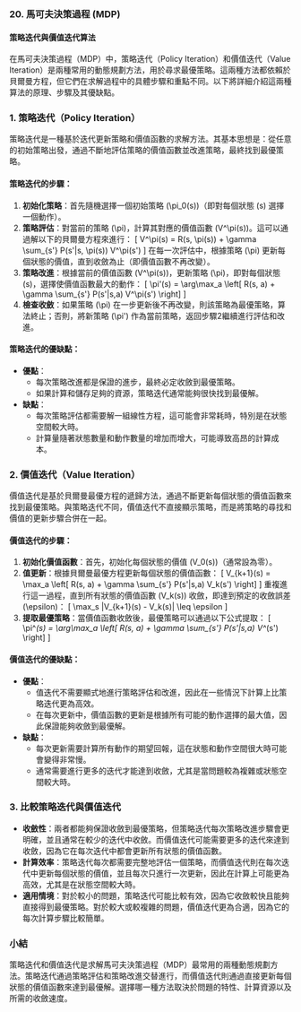 ### 20. **馬可夫決策過程 (MDP)**

#### 策略迭代與價值迭代算法

在馬可夫決策過程（MDP）中，策略迭代（Policy Iteration）和價值迭代（Value Iteration）是兩種常用的動態規劃方法，用於尋求最優策略。這兩種方法都依賴於貝爾曼方程，但它們在求解過程中的具體步驟和重點不同。以下將詳細介紹這兩種算法的原理、步驟及其優缺點。

### 1. **策略迭代（Policy Iteration）**

策略迭代是一種基於迭代更新策略和價值函數的求解方法。其基本思想是：從任意的初始策略出發，通過不斷地評估策略的價值函數並改進策略，最終找到最優策略。

#### 策略迭代的步驟：
1. **初始化策略**：首先隨機選擇一個初始策略 \(\pi_0(s)\)（即對每個狀態 \(s\) 選擇一個動作）。
2. **策略評估**：對當前的策略 \(\pi\)，計算其對應的價值函數 \(V^\pi(s)\)。這可以通過解以下的貝爾曼方程來進行：
   \[
   V^\pi(s) = R(s, \pi(s)) + \gamma \sum_{s'} P(s'|s, \pi(s)) V^\pi(s')
   \]
   在每一次評估中，根據策略 \(\pi\) 更新每個狀態的價值，直到收斂為止（即價值函數不再改變）。
3. **策略改進**：根據當前的價值函數 \(V^\pi(s)\)，更新策略 \(\pi\)，即對每個狀態 \(s\)，選擇使價值函數最大的動作：
   \[
   \pi'(s) = \arg\max_a \left[ R(s, a) + \gamma \sum_{s'} P(s'|s,a) V^\pi(s') \right]
   \]
4. **檢查收斂**：如果策略 \(\pi\) 在一步更新後不再改變，則該策略為最優策略，算法終止；否則，將新策略 \(\pi'\) 作為當前策略，返回步驟2繼續進行評估和改進。

#### 策略迭代的優缺點：
- **優點**：
  - 每次策略改進都是保證的進步，最終必定收斂到最優策略。
  - 如果計算和儲存足夠的資源，策略迭代通常能夠很快找到最優解。
- **缺點**：
  - 每次策略評估都需要解一組線性方程，這可能會非常耗時，特別是在狀態空間較大時。
  - 計算量隨著狀態數量和動作數量的增加而增大，可能導致高昂的計算成本。

### 2. **價值迭代（Value Iteration）**

價值迭代是基於貝爾曼最優方程的遞歸方法，通過不斷更新每個狀態的價值函數來找到最優策略。與策略迭代不同，價值迭代不直接顯示策略，而是將策略的尋找和價值的更新步驟合併在一起。

#### 價值迭代的步驟：
1. **初始化價值函數**：首先，初始化每個狀態的價值 \(V_0(s)\)（通常設為零）。
2. **值更新**：根據貝爾曼最優方程更新每個狀態的價值函數：
   \[
   V_{k+1}(s) = \max_a \left[ R(s, a) + \gamma \sum_{s'} P(s'|s,a) V_k(s') \right]
   \]
   重複進行這一過程，直到所有狀態的價值函數 \(V_k(s)\) 收斂，即達到預定的收斂誤差 \(\epsilon\)：
   \[
   \max_s |V_{k+1}(s) - V_k(s)| \leq \epsilon
   \]
3. **提取最優策略**：當價值函數收斂後，最優策略可以通過以下公式提取：
   \[
   \pi^*(s) = \arg\max_a \left[ R(s, a) + \gamma \sum_{s'} P(s'|s,a) V^*(s') \right]
   \]
   
#### 價值迭代的優缺點：
- **優點**：
  - 值迭代不需要顯式地進行策略評估和改進，因此在一些情況下計算上比策略迭代更為高效。
  - 在每次更新中，價值函數的更新是根據所有可能的動作選擇的最大值，因此保證能夠收斂到最優解。
- **缺點**：
  - 每次更新需要計算所有動作的期望回報，這在狀態和動作空間很大時可能會變得非常慢。
  - 通常需要進行更多的迭代才能達到收斂，尤其是當問題較為複雜或狀態空間較大時。

### 3. **比較策略迭代與價值迭代**

- **收斂性**：兩者都能夠保證收斂到最優策略，但策略迭代每次策略改進步驟會更明確，並且通常在較少的迭代中收斂。而價值迭代可能需要更多的迭代來達到收斂，因為它在每次迭代中都會更新所有狀態的價值函數。
- **計算效率**：策略迭代每次都需要完整地評估一個策略，而價值迭代則在每次迭代中更新每個狀態的價值，並且每次只進行一次更新，因此在計算上可能更為高效，尤其是在狀態空間較大時。
- **適用情境**：對於較小的問題，策略迭代可能比較有效，因為它收斂較快且能夠直接得到最優策略。對於較大或較複雜的問題，價值迭代更為合適，因為它的每次計算步驟比較簡單。

### 小結

策略迭代和價值迭代是求解馬可夫決策過程（MDP）最常用的兩種動態規劃方法。策略迭代通過策略評估和策略改進交替進行，而價值迭代則通過直接更新每個狀態的價值函數來達到最優解。選擇哪一種方法取決於問題的特性、計算資源以及所需的收斂速度。